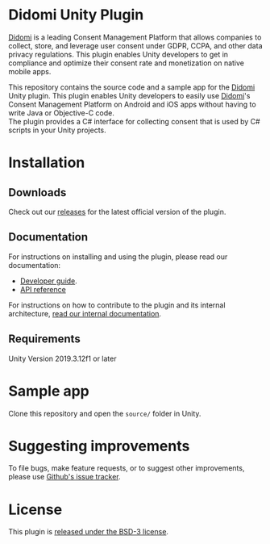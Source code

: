 # Didomi Unity Plugin

[Didomi](https://www.didomi.io) is a leading Consent Management Platform that allows companies to collect, store, and leverage user consent under GDPR, CCPA, and other data privacy regulations. This plugin enables Unity developers to get in compliance and optimize their consent rate and monetization on native mobile apps.

This repository contains the source code and a sample app for the [Didomi](https://www.didomi.io) Unity
plugin. This plugin enables Unity developers to easily use [Didomi](https://www.didomi.io)'s Consent Management Platform
on Android and iOS apps without having to write Java or Objective-C code.  
The plugin provides a C# interface for collecting consent that is used by C# scripts in your Unity projects.

# Installation

## Downloads

Check out our [releases](https://github.com/didomi/unity/releases) for the latest official version of the plugin.

## Documentation

For instructions on installing and using the plugin, please read our documentation:

- [Developer guide](https://developers.didomi.io/cmp/unity-sdk).
- [API reference](https://developers.didomi.io/cmp/unity-sdk/reference)

For instructions on how to contribute to the plugin and its internal architecture, [read our internal documentation](./docs/overview.md).

## Requirements

Unity Version 2019.3.12f1 or later

# Sample app

Clone this repository and open the `source/` folder in Unity.

# Suggesting improvements

To file bugs, make feature requests, or to suggest other improvements,
please use [Github's issue tracker](https:////github.com/didomi/unity/issues).

# License

This plugin is [released under the BSD-3 license](LICENSE.md).
